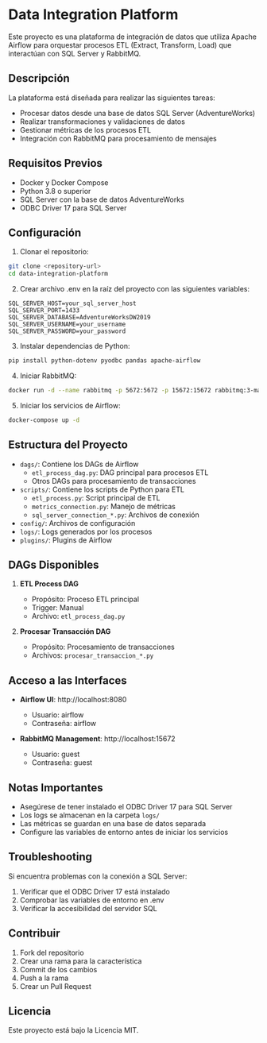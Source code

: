 # Data Integration Platform

Este proyecto es una plataforma de integración de datos que utiliza Apache Airflow para orquestar procesos ETL (Extract, Transform, Load) que interactúan con SQL Server y RabbitMQ.

## Descripción

La plataforma está diseñada para realizar las siguientes tareas:
- Procesar datos desde una base de datos SQL Server (AdventureWorks)
- Realizar transformaciones y validaciones de datos
- Gestionar métricas de los procesos ETL
- Integración con RabbitMQ para procesamiento de mensajes

## Requisitos Previos

- Docker y Docker Compose
- Python 3.8 o superior
- SQL Server con la base de datos AdventureWorks
- ODBC Driver 17 para SQL Server

## Configuración

1. Clonar el repositorio:
```bash
git clone <repository-url>
cd data-integration-platform
```

2. Crear archivo .env en la raíz del proyecto con las siguientes variables:
```env
SQL_SERVER_HOST=your_sql_server_host
SQL_SERVER_PORT=1433
SQL_SERVER_DATABASE=AdventureWorksDW2019
SQL_SERVER_USERNAME=your_username
SQL_SERVER_PASSWORD=your_password
```

3. Instalar dependencias de Python:
```bash
pip install python-dotenv pyodbc pandas apache-airflow
```

4. Iniciar RabbitMQ:
```bash
docker run -d --name rabbitmq -p 5672:5672 -p 15672:15672 rabbitmq:3-management
```

5. Iniciar los servicios de Airflow:
```bash
docker-compose up -d
```

## Estructura del Proyecto

- `dags/`: Contiene los DAGs de Airflow
  - `etl_process_dag.py`: DAG principal para procesos ETL
  - Otros DAGs para procesamiento de transacciones
- `scripts/`: Contiene los scripts de Python para ETL
  - `etl_process.py`: Script principal de ETL
  - `metrics_connection.py`: Manejo de métricas
  - `sql_server_connection_*.py`: Archivos de conexión
- `config/`: Archivos de configuración
- `logs/`: Logs generados por los procesos
- `plugins/`: Plugins de Airflow

## DAGs Disponibles

1. **ETL Process DAG**
   - Propósito: Proceso ETL principal
   - Trigger: Manual
   - Archivo: `etl_process_dag.py`

2. **Procesar Transacción DAG**
   - Propósito: Procesamiento de transacciones
   - Archivos: `procesar_transaccion_*.py`

## Acceso a las Interfaces

- **Airflow UI**: http://localhost:8080
  - Usuario: airflow
  - Contraseña: airflow

- **RabbitMQ Management**: http://localhost:15672
  - Usuario: guest
  - Contraseña: guest

## Notas Importantes

- Asegúrese de tener instalado el ODBC Driver 17 para SQL Server
- Los logs se almacenan en la carpeta `logs/`
- Las métricas se guardan en una base de datos separada
- Configure las variables de entorno antes de iniciar los servicios

## Troubleshooting

Si encuentra problemas con la conexión a SQL Server:
1. Verificar que el ODBC Driver 17 está instalado
2. Comprobar las variables de entorno en .env
3. Verificar la accesibilidad del servidor SQL

## Contribuir

1. Fork del repositorio
2. Crear una rama para la característica
3. Commit de los cambios
4. Push a la rama
5. Crear un Pull Request

## Licencia

Este proyecto está bajo la Licencia MIT.
